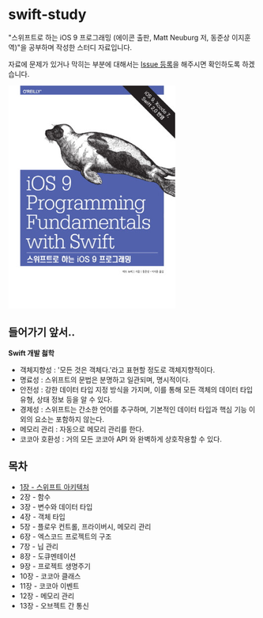 # swift-study

"스위프트로 하는 iOS 9 프로그래밍 (에이콘 출판, Matt Neuburg 저,
동준상 이지훈 역)"을 공부하며 작성한
스터디 자료입니다.

자료에 문제가 있거나 막히는 부분에 대해서는 [Issue
등록](https://github.com/wonism/swift-study/issues/new)을 해주시면
확인하도록 하겠습니다.

![](https://github.com/wonism/swift-study/blob/master/book/img/book-front.jpg)

## 들어가기 앞서..
__Swift 개발 첧학__
- 객체지향성 : '모든 것은 객체다.'라고 표현할 정도로 객체지향적이다.
- 명료성 : 스위프트의 문법은 분명하고 일관되며, 명시적이다.
- 안전성 : 강한 데이터 타입 지정 방식을 가지며, 이를 통해 모든 객체의 데이터 타입
  유형, 상태 정보 등을 알 수 있다.
- 경제성 : 스위프트는 간소한 언어를 추구하며, 기본적인 데이터 타입과
  핵심 기능 이외의 요소는 포함하지 않는다.
- 메모리 관리 : 자동으로 메모리 관리를 한다.
- 코코아 호환성 : 거의 모든 코코아 API 와 완벽하게 상호작용할 수 있다.

## 목차
- [1장 - 스위프트
  아키텍처](https://github.com/wonism/swift-study/blob/master/book/ch01.md)
- 2장 - 함수
- 3장 - 변수와 데이터 타입
- 4장 - 객체 타입
- 5장 - 플로우 컨트롤, 프라이버시, 메모리 관리
- 6장 - 엑스코드 프로젝트의 구조
- 7장 - 닙 관리
- 8장 - 도큐멘테이션
- 9장 - 프로젝트 생명주기
- 10장 - 코코아 클래스
- 11장 - 코코아 이벤트
- 12장 - 메모리 관리
- 13장 - 오브젝트 간 통신
